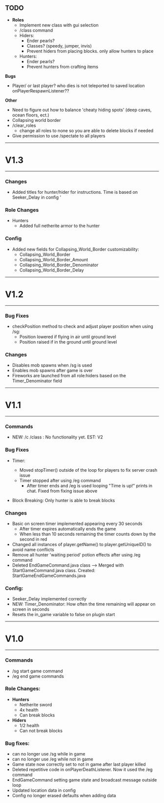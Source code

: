 ## TODO
- **Roles**
  - Implement new class with gui selection
  - /class command
  - Hiders:
      - Ender pearls?
      - Classes? (speedy, jumper, invis)
      - Prevent hiders from placing blocks. only allow hunters to place
  - Hunters:
      - Ender pearls?
      - Prevent hunters from crafting items
          

**Bugs**
- Player/ or last player? who dies is not teleported to saved location onPlayerRespawnListener??


**Other**
- Need to figure out how to balance 'cheaty hiding spots' (deep caves, ocean floors, ect.)
- Collapsing world border
- /clear_roles
  - change all roles to none so you are able to delete blocks if needed
- Give permission to use /spectate to all players


-----------

# V1.3

-----------
### Changes
- Added titles for hunter/hider for instructions. Time is based on Seeker_Delay in config '

### Role Changes
- Hunters
  - Added full netherite armor to the hunter

### Config
- Added new fields for Collapsing_World_Border customizability:
  - Collapsing_World_Border
  - Collapsing_World_Border_Amount
  - Collapsing_World_Border_Denominator
  - Collapsing_World_Border_Delay


-----------

# V1.2

-----------
### Bug Fixes
- checkPosition method to check and adjust player position when using /sg:
  - Position lowered if flying in air until ground level
  - Position raised if in the ground until ground level

### Changes
- Disables mob spawns when /sg is used
- Enables mob spawns after game is over
- Fireworks are launched from all role:hiders based on the Timer_Denominator field



-----------

# V1.1

-----------

### **Commands**
- NEW: /c /class : No functionality yet. EST: V2

### **Bug Fixes**
- Timer:
  - Moved stopTimer() outside of the loop for players to fix server crash issue
  - Timer stopped after using /eg command
    - After timer ends and /eg is used looping "Time is up!" prints in chat. Fixed from fixing issue above

- Block Breaking: Only hunter is able to break blocks

### **Changes**
- Basic on screen timer implemented appearing every 30 seconds
  - After timer expires automatically ends the game
  - When less than 10 seconds remaining the timer counts down by the second in red
- Changed all instances of player.getName() to player.getUniqueID() to avoid name conflicts
- Remove all hunter 'waiting period' potion effects after using /eg command
- Deleted EndGameCommand.java class --> Merged with StartGameCommand.java class. Created: StartGameEndGameCommands.java

### **Config**: 
  - Seeker_Delay implemented correctly 
  - NEW: Timer_Denominator: How often the time remaining will appear on screen in seconds
  - Resets the in_game variable to false on plugin start

  

-----------

# V1.0

-----------

### **Commands**
- /sg start game command
- /eg end game commands

### **Role Changes**: 
- **Hunters**
  - Netherite sword 
  - 4x health
  - Can break blocks
- **Hiders**
  - 1/2 health
  - Can not break blocks

### Bug fixes: 
  - can no longer use /sg while in game
  - can no longer use /eg while not in game
  - Game state now correctly set to not in game after last player killed
  - Deleted repetitive code in onPlayerDeathListener. Now it used the /eg command
  - EndGameCommand setting game state and broadcast message outside loop
  - Updated location data in config
  - Config no longer erased defaults when adding data